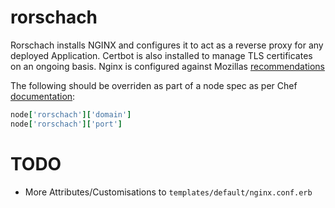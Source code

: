 # rorschach

Rorschach installs NGINX and configures it to act as a reverse proxy for any deployed Application. Certbot is also installed to manage TLS certificates on an ongoing basis. Nginx is configured against Mozillas [recommendations](https://ssl-config.mozilla.org/)

The following should be overriden as part of a node spec as per Chef [documentation](https://docs.chef.io/attributes/):

```ruby
node['rorschach']['domain']
node['rorschach']['port']
```

# TODO

* More Attributes/Customisations to `templates/default/nginx.conf.erb`
